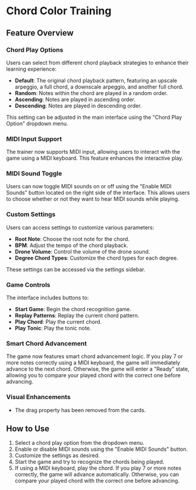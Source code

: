# Chord Color Training

## Feature Overview

### Chord Play Options

Users can select from different chord playback strategies to enhance their learning experience:

*   **Default**: The original chord playback pattern, featuring an upscale arpeggio, a full chord, a downscale arpeggio, and another full chord.
*   **Random**: Notes within the chord are played in a random order.
*   **Ascending**: Notes are played in ascending order.
*   **Descending**: Notes are played in descending order.

This setting can be adjusted in the main interface using the "Chord Play Option" dropdown menu.

### MIDI Input Support

The trainer now supports MIDI input, allowing users to interact with the game using a MIDI keyboard. This feature enhances the interactive play.

### MIDI Sound Toggle

Users can now toggle MIDI sounds on or off using the "Enable MIDI Sounds" button located on the right side of the interface. This allows users to choose whether or not they want to hear MIDI sounds while playing.

### Custom Settings

Users can access settings to customize various parameters:

*   **Root Note**: Choose the root note for the chord.
*   **BPM**: Adjust the tempo of the chord playback.
*   **Drone Volume**: Control the volume of the drone sound.
*   **Degree Chord Types**: Customize the chord types for each degree.

These settings can be accessed via the settings sidebar.

### Game Controls

The interface includes buttons to:

*   **Start Game**: Begin the chord recognition game.
*   **Replay Patterns**: Replay the current chord pattern.
*   **Play Chord**: Play the current chord.
*   **Play Tonic**: Play the tonic note.

### Smart Chord Advancement

The game now features smart chord advancement logic. If you play 7 or more notes correctly using a MIDI keyboard, the game will immediately advance to the next chord. Otherwise, the game will enter a "Ready" state, allowing you to compare your played chord with the correct one before advancing.

### Visual Enhancements

*   The drag property has been removed from the cards.

## How to Use

1.  Select a chord play option from the dropdown menu.
2.  Enable or disable MIDI sounds using the "Enable MIDI Sounds" button.
3.  Customize the settings as desired.
4.  Start the game and try to recognize the chords being played.
5.  If using a MIDI keyboard, play the chord. If you play 7 or more notes correctly, the game will advance automatically. Otherwise, you can compare your played chord with the correct one before advancing.
